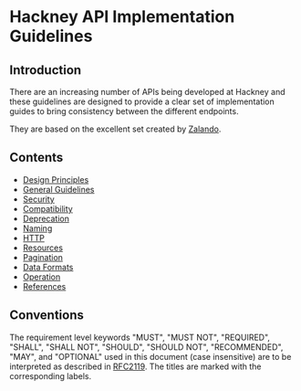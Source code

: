 # Hackney API Implementation Guidelines

## Introduction

There are an increasing number of APIs being developed at Hackney and these guidelines are designed to provide a clear set of implementation guides to bring consistency between the different endpoints.

They are based on the excellent set created by [Zalando](https://github.com/zalando/restful-api-guidelines).

## Contents

* [Design Principles](design-principles.md)
* [General Guidelines](general-guidelines.md)
* [Security](security.md)
* [Compatibility](compatibility.md)
* [Deprecation](deprecation.md)
* [Naming](naming.md)
* [HTTP](http.md)
* [Resources](resources.md)
* [Pagination](pagination.md)
* [Data Formats](data-formats.md)
* [Operation](operation.md)
* [References](references.md)

## Conventions

The requirement level keywords "MUST", "MUST NOT", "REQUIRED", "SHALL", "SHALL NOT", "SHOULD", "SHOULD NOT", "RECOMMENDED", "MAY", and "OPTIONAL" used in this document (case insensitive) are to be interpreted as described in [RFC2119](https://www.ietf.org/rfc/rfc2119.txt). The titles are marked with the corresponding labels.
